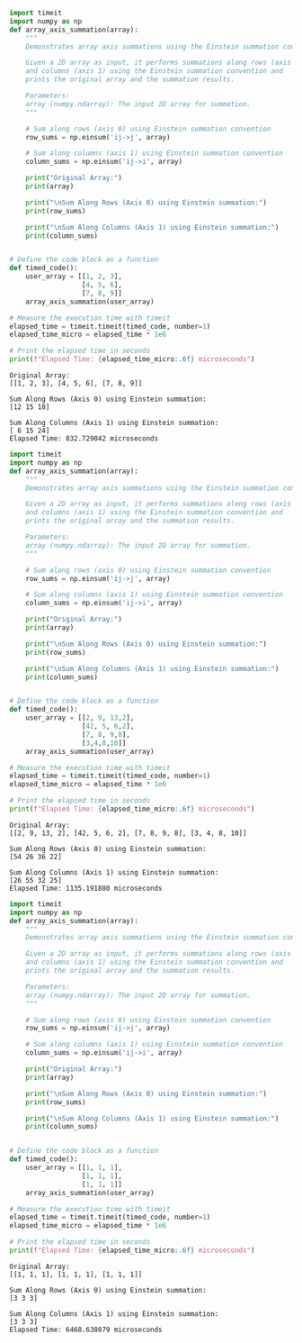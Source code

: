 ```python
import timeit
import numpy as np
def array_axis_summation(array):
    """
    Demonstrates array axis summations using the Einstein summation convention.

    Given a 2D array as input, it performs summations along rows (axis 0)
    and columns (axis 1) using the Einstein summation convention and
    prints the original array and the summation results.

    Parameters:
    array (numpy.ndarray): The input 2D array for summation.
    """

    # Sum along rows (axis 0) using Einstein summation convention
    row_sums = np.einsum('ij->j', array)

    # Sum along columns (axis 1) using Einstein summation convention
    column_sums = np.einsum('ij->i', array)

    print("Original Array:")
    print(array)

    print("\nSum Along Rows (Axis 0) using Einstein summation:")
    print(row_sums)

    print("\nSum Along Columns (Axis 1) using Einstein summation:")
    print(column_sums)


# Define the code block as a function
def timed_code():
    user_array = [[1, 2, 3],
                  [4, 5, 6],
                  [7, 8, 9]]
    array_axis_summation(user_array)

# Measure the execution time with timeit
elapsed_time = timeit.timeit(timed_code, number=1)
elapsed_time_micro = elapsed_time * 1e6

# Print the elapsed time in seconds
print(f"Elapsed Time: {elapsed_time_micro:.6f} microseconds")


```

    Original Array:
    [[1, 2, 3], [4, 5, 6], [7, 8, 9]]
    
    Sum Along Rows (Axis 0) using Einstein summation:
    [12 15 18]
    
    Sum Along Columns (Axis 1) using Einstein summation:
    [ 6 15 24]
    Elapsed Time: 832.729042 microseconds



```python
import timeit
import numpy as np
def array_axis_summation(array):
    """
    Demonstrates array axis summations using the Einstein summation convention.

    Given a 2D array as input, it performs summations along rows (axis 0)
    and columns (axis 1) using the Einstein summation convention and
    prints the original array and the summation results.

    Parameters:
    array (numpy.ndarray): The input 2D array for summation.
    """

    # Sum along rows (axis 0) using Einstein summation convention
    row_sums = np.einsum('ij->j', array)

    # Sum along columns (axis 1) using Einstein summation convention
    column_sums = np.einsum('ij->i', array)

    print("Original Array:")
    print(array)

    print("\nSum Along Rows (Axis 0) using Einstein summation:")
    print(row_sums)

    print("\nSum Along Columns (Axis 1) using Einstein summation:")
    print(column_sums)


# Define the code block as a function
def timed_code():
    user_array = [[2, 9, 13,2],
                  [42, 5, 6,2],
                  [7, 8, 9,8],
                  [3,4,8,10]]
    array_axis_summation(user_array)

# Measure the execution time with timeit
elapsed_time = timeit.timeit(timed_code, number=1)
elapsed_time_micro = elapsed_time * 1e6

# Print the elapsed time in seconds
print(f"Elapsed Time: {elapsed_time_micro:.6f} microseconds")


```

    Original Array:
    [[2, 9, 13, 2], [42, 5, 6, 2], [7, 8, 9, 8], [3, 4, 8, 10]]
    
    Sum Along Rows (Axis 0) using Einstein summation:
    [54 26 36 22]
    
    Sum Along Columns (Axis 1) using Einstein summation:
    [26 55 32 25]
    Elapsed Time: 1135.191880 microseconds



```python
import timeit
import numpy as np
def array_axis_summation(array):
    """
    Demonstrates array axis summations using the Einstein summation convention.

    Given a 2D array as input, it performs summations along rows (axis 0)
    and columns (axis 1) using the Einstein summation convention and
    prints the original array and the summation results.

    Parameters:
    array (numpy.ndarray): The input 2D array for summation.
    """

    # Sum along rows (axis 0) using Einstein summation convention
    row_sums = np.einsum('ij->j', array)

    # Sum along columns (axis 1) using Einstein summation convention
    column_sums = np.einsum('ij->i', array)

    print("Original Array:")
    print(array)

    print("\nSum Along Rows (Axis 0) using Einstein summation:")
    print(row_sums)

    print("\nSum Along Columns (Axis 1) using Einstein summation:")
    print(column_sums)


# Define the code block as a function
def timed_code():
    user_array = [[1, 1, 1],
                  [1, 1, 1],
                  [1, 1, 1]]
    array_axis_summation(user_array)

# Measure the execution time with timeit
elapsed_time = timeit.timeit(timed_code, number=1)
elapsed_time_micro = elapsed_time * 1e6

# Print the elapsed time in seconds
print(f"Elapsed Time: {elapsed_time_micro:.6f} microseconds")


```

    Original Array:
    [[1, 1, 1], [1, 1, 1], [1, 1, 1]]
    
    Sum Along Rows (Axis 0) using Einstein summation:
    [3 3 3]
    
    Sum Along Columns (Axis 1) using Einstein summation:
    [3 3 3]
    Elapsed Time: 6468.638079 microseconds



```python

```
